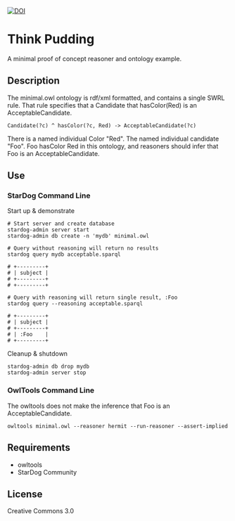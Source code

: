 [![DOI](https://zenodo.org/badge/100519665.svg)](https://zenodo.org/badge/latestdoi/100519665)


# Think Pudding
A minimal proof of concept reasoner and ontology example.

## Description
The minimal.owl ontology is rdf/xml formatted, and contains a single SWRL rule.
That rule specifies that a Candidate that hasColor(Red) is an AcceptableCandidate.
```
Candidate(?c) ^ hasColor(?c, Red) -> AcceptableCandidate(?c)
```
There is a named individual Color "Red".
The named individual candidate "Foo". 
Foo hasColor Red in this ontology, and reasoners should infer that Foo is an AcceptableCandidate.

## Use

### StarDog Command Line
Start up & demonstrate
```
# Start server and create database
stardog-admin server start
stardog-admin db create -n 'mydb' minimal.owl

# Query without reasoning will return no results
stardog query mydb acceptable.sparql

# +---------+
# | subject |
# +---------+
# +---------+

# Query with reasoning will return single result, :Foo
stardog query --reasoning acceptable.sparql

# +---------+
# | subject |
# +---------+
# | :Foo    |
# +---------+
```

Cleanup & shutdown
```
stardog-admin db drop mydb
stardog-admin server stop
```

### OwlTools Command Line
The owltools does not make the inference that Foo is an AcceptableCandidate.

```
owltools minimal.owl --reasoner hermit --run-reasoner --assert-implied
```


## Requirements
- owltools
- StarDog Community

## License

Creative Commons 3.0
